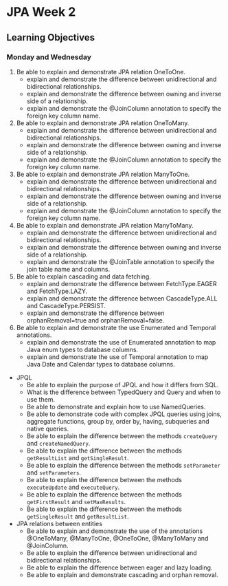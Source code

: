 # JPA Week 2

## Learning Objectives

### Monday and Wednesday

1. Be able to explain and demonstrate JPA relation OneToOne.
    - explain and demonstrate the difference between unidirectional and bidirectional relationships.
    - explain and demonstrate the difference between owning and inverse side of a relationship.
    - explain and demonstrate the @JoinColumn annotation to specify the foreign key column name.
2. Be able to explain and demonstrate JPA relation OneToMany.
    - explain and demonstrate the difference between unidirectional and bidirectional relationships.
    - explain and demonstrate the difference between owning and inverse side of a relationship.
    - explain and demonstrate the @JoinColumn annotation to specify the foreign key column name.
3. Be able to explain and demonstrate JPA relation ManyToOne.
    - explain and demonstrate the difference between unidirectional and bidirectional relationships.
    - explain and demonstrate the difference between owning and inverse side of a relationship.
    - explain and demonstrate the @JoinColumn annotation to specify the foreign key column name.
4. Be able to explain and demonstrate JPA relation ManyToMany.
    - explain and demonstrate the difference between unidirectional and bidirectional relationships.
    - explain and demonstrate the difference between owning and inverse side of a relationship.
    - explain and demonstrate the @JoinTable annotation to specify the join table name and columns.
5. Be able to explain cascading and data fetching.
    - explain and demonstrate the difference between FetchType.EAGER and FetchType.LAZY.
    - explain and demonstrate the difference between CascadeType.ALL and CascadeType.PERSIST.
    - explain and demonstrate the difference between orphanRemoval=true and orphanRemoval=false.
6. Be able to explain and demonstrate the use Enumerated and Temporal annotations.
    - explain and demonstrate the use of Enumerated annotation to map Java enum types to database columns.
    - explain and demonstrate the use of Temporal annotation to map Java Date and Calendar types to database columns.

- JPQL
   - Be able to explain the purpose of JPQL and how it differs from SQL.
   - What is the difference between TypedQuery and Query and when to use them.
   - Be able to demonstrate and explain how to use NamedQueries.
   - Be able to demonstrate code with complex JPQL queries using joins, aggregate functions, group by, order by, having, subqueries and native queries.
   - Be able to explain the difference between the methods `createQuery` and `createNamedQuery`.
   - Be able to explain the difference between the methods `getResultList` and `getSingleResult`.
   - Be able to explain the difference between the methods `setParameter` and `setParameters`.
   - Be able to explain the difference between the methods `executeUpdate` and `executeQuery`.
   - Be able to explain the difference between the methods `getFirstResult` and `setMaxResults`.
   - Be able to explain the difference between the methods `getSingleResult` and `getResultList`.
- JPA relations between entities
   - Be able to explain and demonstrate the use of the annotations @OneToMany, @ManyToOne, @OneToOne, @ManyToMany and @JoinColumn.
   - Be able to explain the difference between unidirectional and bidirectional relationships.
   - Be able to explain the difference between eager and lazy loading.
   - Be able to explain and demonstrate cascading and orphan removal.